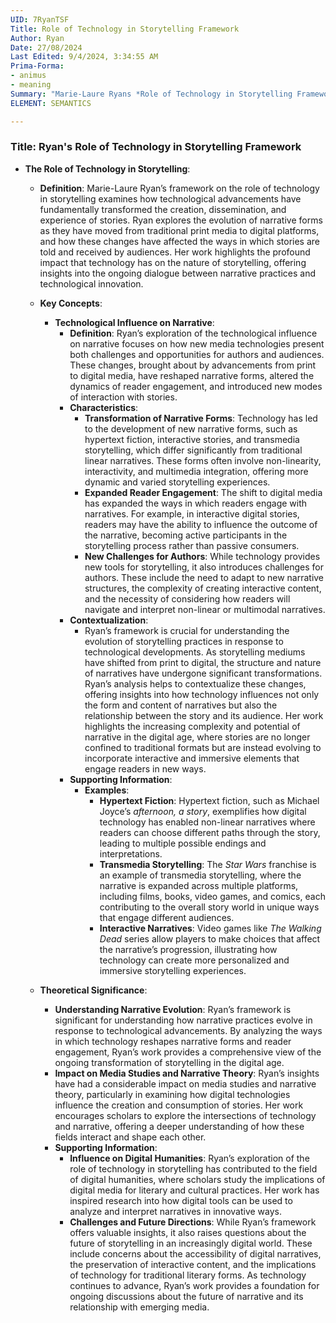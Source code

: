 ```yaml
---
UID: 7RyanTSF
Title: Role of Technology in Storytelling Framework
Author: Ryan
Date: 27/08/2024
Last Edited: 9/4/2024, 3:34:55 AM
Prima-Forma:
- animus
- meaning
Summary: "Marie-Laure Ryans *Role of Technology in Storytelling Framework* explores  how technological advancements have transformed narrative forms, audience engagement,  and storytelling practices. Her work examines the shift from print to digital  media, highlighting how interactive and immersive technologies offer new storytelling  possibilities and reshape the relationship between authors and audiences."
ELEMENT: SEMANTICS

---
```

### Title: **Ryan's Role of Technology in Storytelling Framework**

- **The Role of Technology in Storytelling**:
  - **Definition**: Marie-Laure Ryan’s framework on the role of technology in storytelling examines how technological advancements have fundamentally transformed the creation, dissemination, and experience of stories. Ryan explores the evolution of narrative forms as they have moved from traditional print media to digital platforms, and how these changes have affected the ways in which stories are told and received by audiences. Her work highlights the profound impact that technology has on the nature of storytelling, offering insights into the ongoing dialogue between narrative practices and technological innovation.

  - **Key Concepts**:
    - **Technological Influence on Narrative**:
      - **Definition**: Ryan’s exploration of the technological influence on narrative focuses on how new media technologies present both challenges and opportunities for authors and audiences. These changes, brought about by advancements from print to digital media, have reshaped narrative forms, altered the dynamics of reader engagement, and introduced new modes of interaction with stories.
      - **Characteristics**:
        - **Transformation of Narrative Forms**: Technology has led to the development of new narrative forms, such as hypertext fiction, interactive stories, and transmedia storytelling, which differ significantly from traditional linear narratives. These forms often involve non-linearity, interactivity, and multimedia integration, offering more dynamic and varied storytelling experiences.
        - **Expanded Reader Engagement**: The shift to digital media has expanded the ways in which readers engage with narratives. For example, in interactive digital stories, readers may have the ability to influence the outcome of the narrative, becoming active participants in the storytelling process rather than passive consumers.
        - **New Challenges for Authors**: While technology provides new tools for storytelling, it also introduces challenges for authors. These include the need to adapt to new narrative structures, the complexity of creating interactive content, and the necessity of considering how readers will navigate and interpret non-linear or multimodal narratives.
      - **Contextualization**:
        - Ryan’s framework is crucial for understanding the evolution of storytelling practices in response to technological developments. As storytelling mediums have shifted from print to digital, the structure and nature of narratives have undergone significant transformations. Ryan’s analysis helps to contextualize these changes, offering insights into how technology influences not only the form and content of narratives but also the relationship between the story and its audience. Her work highlights the increasing complexity and potential of narrative in the digital age, where stories are no longer confined to traditional formats but are instead evolving to incorporate interactive and immersive elements that engage readers in new ways.
      - **Supporting Information**:
        - **Examples**:
          - **Hypertext Fiction**: Hypertext fiction, such as Michael Joyce’s *afternoon, a story*, exemplifies how digital technology has enabled non-linear narratives where readers can choose different paths through the story, leading to multiple possible endings and interpretations.
          - **Transmedia Storytelling**: The *Star Wars* franchise is an example of transmedia storytelling, where the narrative is expanded across multiple platforms, including films, books, video games, and comics, each contributing to the overall story world in unique ways that engage different audiences.
          - **Interactive Narratives**: Video games like *The Walking Dead* series allow players to make choices that affect the narrative’s progression, illustrating how technology can create more personalized and immersive storytelling experiences.

  - **Theoretical Significance**:
    - **Understanding Narrative Evolution**: Ryan’s framework is significant for understanding how narrative practices evolve in response to technological advancements. By analyzing the ways in which technology reshapes narrative forms and reader engagement, Ryan’s work provides a comprehensive view of the ongoing transformation of storytelling in the digital age.
    - **Impact on Media Studies and Narrative Theory**: Ryan’s insights have had a considerable impact on media studies and narrative theory, particularly in examining how digital technologies influence the creation and consumption of stories. Her work encourages scholars to explore the intersections of technology and narrative, offering a deeper understanding of how these fields interact and shape each other.
    - **Supporting Information**:
      - **Influence on Digital Humanities**: Ryan’s exploration of the role of technology in storytelling has contributed to the field of digital humanities, where scholars study the implications of digital media for literary and cultural practices. Her work has inspired research into how digital tools can be used to analyze and interpret narratives in innovative ways.
      - **Challenges and Future Directions**: While Ryan’s framework offers valuable insights, it also raises questions about the future of storytelling in an increasingly digital world. These include concerns about the accessibility of digital narratives, the preservation of interactive content, and the implications of technology for traditional literary forms. As technology continues to advance, Ryan’s work provides a foundation for ongoing discussions about the future of narrative and its relationship with emerging media.